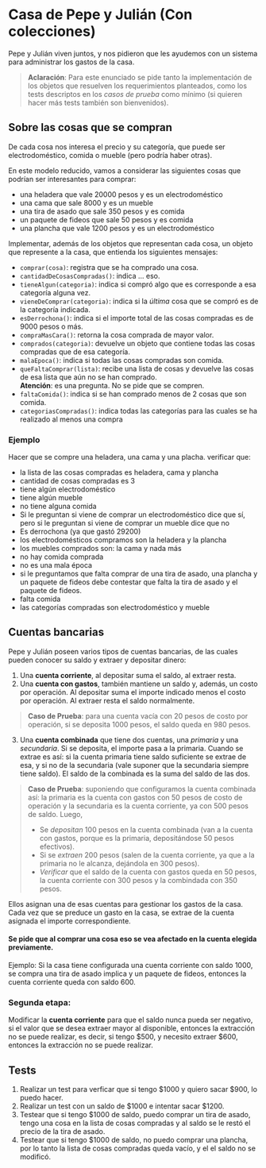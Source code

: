 # Casa de Pepe y Julián (Con colecciones)

Pepe y Julián viven juntos, y nos pidieron que les ayudemos con un sistema para administrar los gastos de la casa.

> **Aclaración**: Para este enunciado se pide tanto la implementación de los objetos que resuelven los requerimientos planteados, como los tests descriptos en los _casos de prueba_ como mínimo (si quieren hacer más tests también son bienvenidos).



## Sobre las cosas que se compran

De cada cosa nos interesa el precio y su categoría, que puede ser electrodoméstico, comida o mueble (pero podría haber otras).

En este modelo reducido, vamos a considerar las siguientes cosas que podrían ser interesantes para comprar: 
- una heladera que vale 20000 pesos y es un electrodoméstico 
- una cama que sale 8000 y es un mueble
- una tira de asado que sale 350 pesos y es comida
- un paquete de fideos que sale 50 pesos y es comida
- una plancha que vale 1200 pesos y es un electrodoméstico

Implementar, además de los objetos que representan cada cosa, un objeto que represente a la casa, que entienda los siguientes mensajes:
- `comprar(cosa)`: registra que se ha comprado una cosa.
- `cantidadDeCosasCompradas()`: indica ... eso.
- `tieneAlgun(categoria)`: indica si compró algo que es corresponde a esa categoría alguna vez.
- `vieneDeComprar(categoria)`: indica si la _última_ cosa que se compró es de la categoría indicada.
- `esDerrochona()`: indica si el importe total de las cosas compradas es de 9000 pesos o más.
- `compraMasCara()`: retorna la cosa comprada de mayor valor.
- `comprados(categoria)`: devuelve un objeto que contiene todas las cosas compradas que de esa categoría. 
- `malaEpoca()`: indica si todas las cosas compradas son comida.
- `queFaltaComprar(lista)`: recibe una lista de cosas y devuelve las cosas de esa lista que aún no se han comprado. <br>
  **Atención**: es una pregunta. No se pide que se compren. 
- `faltaComida()`: indica si se han comprado menos de 2 cosas que son comida.
- `categoriasCompradas()`: indica todas las categorías para las cuales se ha realizado al menos una compra

### Ejemplo

Hacer que se compre una heladera, una cama y una placha.
verificar que:
- la lista de las cosas compradas es heladera, cama y plancha
- cantidad de cosas compradas es 3
- tiene algún electrodoméstico
- tiene algún mueble
- no tiene alguna comida
- Si le preguntan si viene de comprar un electrodoméstico dice que sí, pero si le preguntan si viene de comprar un mueble dice que no
- Es derrochona (ya que gastó 29200)
- los electrodomésticos compramos son la heladera y la plancha
- los muebles comprados son: la cama y nada más
- no hay comida comprada
- no es una mala época
- si le preguntamos que falta comprar de una tira de asado, una plancha y un paquete de fideos debe contestar que falta la tira de asado y el paquete de fideos.
- falta comida
- las categorías compradas son electrodoméstico y mueble

## Cuentas bancarias
Pepe y Julián poseen varios tipos de cuentas bancarias, de las cuales pueden conocer su saldo y extraer y depositar dinero:

1. Una **cuenta corriente**, al depositar suma el saldo, al extraer resta.
2. Una **cuenta con gastos**, también mantiene un saldo y, además, un costo por operación. Al depositar suma el importe indicado menos el costo por operación. Al extraer resta el saldo normalmente.
> **Caso de Prueba**: para una cuenta vacía con 20 pesos de costo por operación, si se deposita 1000 pesos, el saldo queda en 980 pesos.
3. Una **cuenta combinada** que tiene dos cuentas, una _primaria_ y una _secundaria_. Si se deposita, el importe pasa a la primaria. Cuando se extrae es así: si la cuenta primaria tiene saldo suficiente se extrae de esa, y si no de la secundaria (vale suponer que la secundaria siempre tiene saldo). El saldo de la combinada es la suma del saldo de las dos.
> **Caso de Prueba**: suponiendo que configuramos la cuenta combinada así: la primaria es la cuenta con gastos con 50 pesos de costo de operación y la secundaria es la cuenta corriente, ya con 500 pesos de saldo. Luego,
> - Se _depositan_ 100 pesos en la cuenta combinada (van a la cuenta con gastos, porque es la primaria, depositándose 50 pesos efectivos). 
> - Si se _extraen_ 200 pesos (salen de la cuenta corriente, ya que a la primaria no le alcanza, dejándola en 300 pesos).
> - _Verificar_ que el saldo de la cuenta con gastos queda en 50 pesos, la cuenta corriente con 300 pesos y la combindada con 350 pesos.

Ellos asignan una de esas cuentas para gestionar los gastos de la casa. Cada vez que se preduce un gasto en la casa, se extrae de la cuenta asignada el importe correspondiente.

#### Se pide que al comprar una cosa  eso se vea afectado en la cuenta elegida previamente.
 Ejemplo: Si la casa tiene configurada una cuenta corriente con saldo 1000, se compra una tira de asado implica  y un paquete de fideos, entonces la cuenta corriente queda con saldo 600.
 
### Segunda etapa:
Modificar la **cuenta corriente** para que el saldo nunca pueda ser negativo, si el valor que se desea extraer mayor al disponible, entonces la extracción no se puede realizar, es decir, si tengo $500, y necesito extraer $600, entonces la extracción no se puede realizar.

## Tests 
1. Realizar un test para verficar que si tengo $1000 y quiero sacar $900, lo puedo hacer.
1. Realizar un test con un saldo de $1000 e intentar sacar $1200.
1. Testear que si tengo $1000 de saldo, puedo comprar un tira de asado, tengo una cosa en la lista de cosas compradas y al saldo se le restó el precio de la tira de asado.
1. Testear que si tengo $1000 de saldo, no puedo comprar una plancha, por lo tanto la lista de cosas compradas queda vacío, y el el saldo no se modificó.








